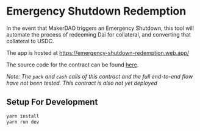 # Emergency Shutdown Redemption

In the event that MakerDAO triggers an Emergency Shutdown, this tool
will automate the process of redeeming Dai for collateral, and converting
that collateral to USDC.

The app is hosted at https://emergency-shutdown-redemption.web.app/

The source code for the contract can be found
[here](https://github.com/floatify/contracts/blob/add-es-support/contracts/ESRedemption.sol).

*Note: The `pack` and `cash` calls of this contract and the full end-to-end flow have not been tested. This contract is also not yet deployed*

## Setup For Development

```bash
yarn install
yarn run dev
```
